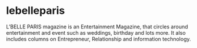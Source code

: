 # lebelleparis
L’BELLE PARIS magazine is an Entertainment Magazine, that circles around entertainment and event such as weddings, birthday and lots more. It also includes columns on Entrepreneur, Relationship and information technology.
